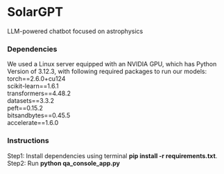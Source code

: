 # SolarGPT
LLM-powered chatbot focused on astrophysics

### Dependencies
We used a Linux server equipped with an NVIDIA GPU, which has Python Version of 3.12.3, with following required packages to run our models: <br>
torch==2.6.0+cu124 <br>
scikit-learn==1.6.1 <br>
transformers==4.48.2 <br>
datasets==3.3.2 <br>
peft==0.15.2 <br>
bitsandbytes==0.45.5 <br>
accelerate==1.6.0 <br>

### Instructions
Step1: Install dependencies using terminal **pip install -r requirements.txt**. <br>
Step2: Run **python qa_console_app.py** <br>
